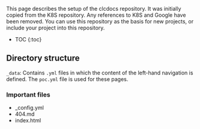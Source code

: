 ---
---

This page describes the setup of the clcdocs repository. It was initially copied from the K8S repository. Any references to K8S and Google have been removed. You can use this repository as the basis for new projects, or include your project into this repository.

* TOC
{:toc}

## Directory structure

`_data`: Contains `.yml` files in which the content of the left-hand navigation is defined. The `poc.yml` file is used for these pages. 


### Important files
* _config.yml
* 404.md
* index.html
